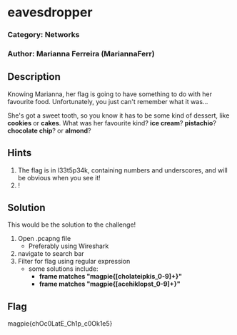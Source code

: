# eavesdropper
### Category: Networks
### Author: Marianna Ferreira (MariannaFerr)

## Description
Knowing Marianna, her flag is going to have something to do with her favourite food. Unfortunately, you just can't remember what it was...

She's got a sweet tooth, so you know it has to be some kind of dessert, like **cookies** or **cakes**. What was her favourite kind? **ice cream**? **pistachio**? **chocolate chip**? or **almond**?

## Hints
1. The flag is in l33t5p34k, containing numbers and underscores, and will be obvious when you see it!
2. !

## Solution
This would be the solution to the challenge!

1. Open .pcapng file
    * Preferably using Wireshark
2. navigate to search bar
3. Filter for flag using regular expression
    * some solutions include:
        * **frame matches "magpie{[cholateipkis_0-9]+}"**
        * **frame matches "magpie{[acehiklopst_0-9]+}"**

## Flag
magpie{chOc0LatE_Ch1p_c0Ok1e5}